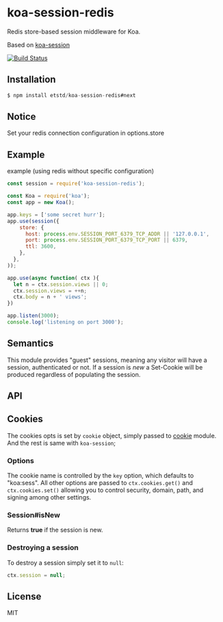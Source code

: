 # koa-session-redis

 Redis store-based session middleware for Koa.

 Based on [koa-session](https://github.com/koajs/session)

 [![Build Status](https://travis-ci.org/Chilledheart/koa-session-redis.png?branch=master)](https://travis-ci.org/Chilledheart/koa-session-redis)

## Installation

```js
$ npm install etstd/koa-session-redis#next
```

## Notice
Set your redis connection configuration in options.store

## Example
  example (using redis without specific configuration)

```js
const session = require('koa-session-redis');

const Koa = require('koa');
const app = new Koa();

app.keys = ['some secret hurr'];
app.use(session({
    store: {
      host: process.env.SESSION_PORT_6379_TCP_ADDR || '127.0.0.1',
      port: process.env.SESSION_PORT_6379_TCP_PORT || 6379,
      ttl: 3600,
    },
  },
));

app.use(async function( ctx ){
  let n = ctx.session.views || 0;
  ctx.session.views = ++n;
  ctx.body = n + ' views';
})

app.listen(3000);
console.log('listening on port 3000');
```

## Semantics

  This module provides "guest" sessions, meaning any visitor will have a session,
  authenticated or not. If a session is _new_ a Set-Cookie will be produced regardless
  of populating the session.

## API

## Cookies

  The cookies opts is set by `cookie` object, simply passed to
  [cookie](https://github.com/defunctzombie/node-cookie) module.
  And the rest is same with `koa-session`;

### Options


  The cookie name is controlled by the `key` option, which defaults
  to "koa:sess". All other options are passed to `ctx.cookies.get()` and
  `ctx.cookies.set()` allowing you to control security, domain, path,
  and signing among other settings.

### Session#isNew

  Returns __true__ if the session is new.

### Destroying a session

  To destroy a session simply set it to `null`:

```js
ctx.session = null;
```

## License

  MIT
